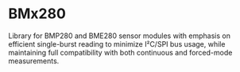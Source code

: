 # BMx280
Library for BMP280 and BME280 sensor modules with emphasis on efficient single-burst reading to minimize I²C/SPI bus usage, while maintaining full compatibility with both continuous and forced-mode measurements.
